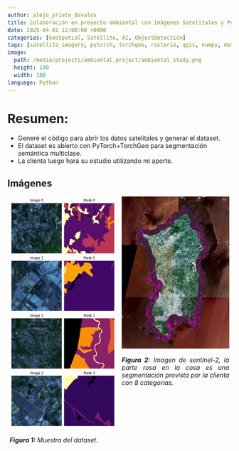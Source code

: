 ```yaml
---
author: alejo_prieto_davalos
title: Colaboración en proyecto ambiental con Imágenes Satelitales y PyTorch+TorchGeo [private]
date: 2025-04-01 12:00:00 +0000
categories: [GeoSpatial, Satellite, AI, ObjectDetection]
tags: [satellite_imagery, pytorch, torchgeo, rasterio, qgis, numpy, matplotlib]
image:
  path: /media/projects/ambiental_project/ambiental_study.png
  height: 100
  width: 100
language: Python
---
```


# Resumen:
- Generé el código para abrir los datos satelitales y generar el dataset.
- El dataset es abierto con PyTorch+TorchGeo para segmentación semántica multiclase.
- La clienta luego hará su estudio utilizando mi aporte.


## Imágenes

<div style="display: flex; flex-wrap: wrap; justify-content: space-around;">
  <div style="flex-basis: 48%; max-width: 300px; margin-bottom: 20px; text-align: justify;">
    <img src="/media/projects/ambiental_project/batch.png" alt="Dataset generado." style="max-width: 300px; width: 100%; height: auto;">
    <p style="width: 100%; max-width: 300px;"><em><b>Figura 1:</b> Muestra del dataset.</em></p>
  </div>

  <div style="flex-basis: 48%; max-width: 300px; margin-bottom: 20px; text-align: justify;">
    <img src="/media/projects/ambiental_project/ambiental_study.png" alt="Imagen satelital con label" style="max-width: 300px; width: 100%; height: auto;">
    <p style="width: 100%; max-width: 300px;"><em><b>Figura 2:</b> Imagen de sentinel-2, la parte rosa en la cosa es una segmentación provista por la clienta con 8 categorías.</em></p>
  </div>
</div>

